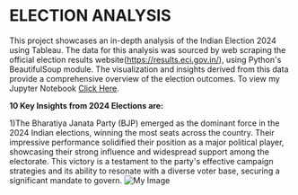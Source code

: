 # ELECTION ANALYSIS
This project showcases an in-depth analysis of the Indian Election 2024 using Tableau. The data for this analysis was sourced by web scraping the official election results website(https://results.eci.gov.in/), using Python's BeautifulSoup module. The visualization and insights derived from this data provide a comprehensive overview of the election outcomes. To view my Jupyter Notebook <a href="https://github.com/msundaram03/2024-India-Election-Analysis/blob/main/2024_ElectionAnalysis.ipynb" target="_blank">Click Here</a>.

<b> 10 Key Insights from 2024 Elections are: </b>

1)The Bharatiya Janata Party (BJP) emerged as the dominant force in the 2024 Indian elections, winning the most seats across the country. Their impressive performance solidified their position as a major political player, showcasing their strong influence and widespread support among the electorate. This victory is a testament to the party's effective campaign strategies and its ability to resonate with a diverse voter base, securing a significant mandate to govern.
![My Image](https://github.com/msundaram03/2024-India-Election-Analysis/blob/main/my_image1.png)

